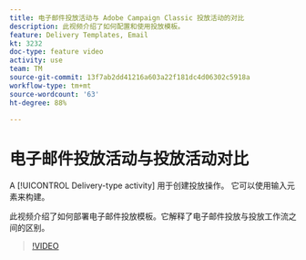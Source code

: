 ```yaml
---
title: 电子邮件投放活动与 Adobe Campaign Classic 投放活动的对比
description: 此视频介绍了如何配置和使用投放模板。
feature: Delivery Templates, Email
kt: 3232
doc-type: feature video
activity: use
team: TM
source-git-commit: 13f7ab2dd41216a603a22f181dc4d06302c5918a
workflow-type: tm+mt
source-wordcount: '63'
ht-degree: 88%

---
```



# 电子邮件投放活动与投放活动对比

A [!UICONTROL Delivery-type activity] 用于创建投放操作。 它可以使用输入元素来构建。

此视频介绍了如何部署电子邮件投放模板。它解释了电子邮件投放与投放工作流之间的区别。

>[!VIDEO](https://video.tv.adobe.com/v/24065?quality=12&learn=on)
